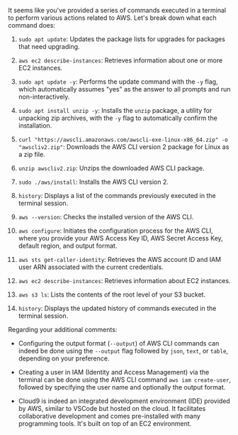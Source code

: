It seems like you've provided a series of commands executed in a terminal to perform various actions related to AWS. Let's break down what each command does:

1. `sudo apt update`: Updates the package lists for upgrades for packages that need upgrading.

2. `aws ec2 describe-instances`: Retrieves information about one or more EC2 instances.

3. `sudo apt update -y`: Performs the update command with the `-y` flag, which automatically assumes "yes" as the answer to all prompts and run non-interactively.

4. `sudo apt install unzip -y`: Installs the `unzip` package, a utility for unpacking zip archives, with the `-y` flag to automatically confirm the installation.

5. `curl "https://awscli.amazonaws.com/awscli-exe-linux-x86_64.zip" -o "awscliv2.zip"`: Downloads the AWS CLI version 2 package for Linux as a zip file.

6. `unzip awscliv2.zip`: Unzips the downloaded AWS CLI package.

7. `sudo ./aws/install`: Installs the AWS CLI version 2.

8. `history`: Displays a list of the commands previously executed in the terminal session.

9. `aws --version`: Checks the installed version of the AWS CLI.

10. `aws configure`: Initiates the configuration process for the AWS CLI, where you provide your AWS Access Key ID, AWS Secret Access Key, default region, and output format.

11. `aws sts get-caller-identity`: Retrieves the AWS account ID and IAM user ARN associated with the current credentials.

12. `aws ec2 describe-instances`: Retrieves information about EC2 instances.

13. `aws s3 ls`: Lists the contents of the root level of your S3 bucket.

14. `history`: Displays the updated history of commands executed in the terminal session.

Regarding your additional comments:

- Configuring the output format (`--output`) of AWS CLI commands can indeed be done using the `--output` flag followed by `json`, `text`, or `table`, depending on your preference.

- Creating a user in IAM (Identity and Access Management) via the terminal can be done using the AWS CLI command `aws iam create-user`, followed by specifying the user name and optionally the output format.

- Cloud9 is indeed an integrated development environment (IDE) provided by AWS, similar to VSCode but hosted on the cloud. It facilitates collaborative development and comes pre-installed with many programming tools. It's built on top of an EC2 environment.
